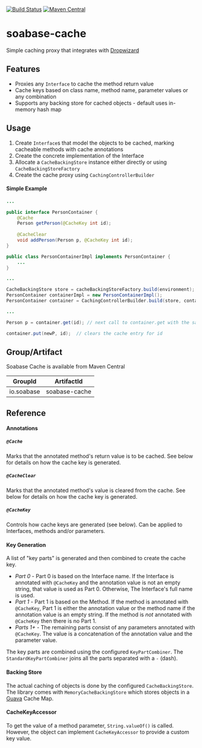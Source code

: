 [![Build Status](https://travis-ci.org/soabase/soabase-cache.svg?branch=master)](https://travis-ci.org/soabase/soabase-cache)
[![Maven Central](https://img.shields.io/maven-central/v/io.soabase/soabase-cache.svg)](http://search.maven.org/#search%7Cga%7C1%7Cg%3A%22io.soabase%22%20AND%20a%3A%22soabase-cache%22)

# soabase-cache
Simple caching proxy that integrates with [Dropwizard](http://www.dropwizard.io/1.0.0/docs/)

## Features

* Proxies any `Interface` to cache the method return value
* Cache keys based on class name, method name, parameter values or any combination
* Supports any backing store for cached objects - default uses in-memory hash map

## Usage

1. Create `Interface`s that model the objects to be cached, marking cacheable methods with cache annotations
2. Create the concrete implementation of the Interface
3. Allocate a `CacheBackingStore` instance either directly or using `CacheBackingStoreFactory`
4. Create the cache proxy using `CachingControllerBuilder`

#### Simple Example

```java
...

public interface PersonContainer {
    @Cache
    Person getPerson(@CacheKey int id);
    
    @CacheClear
    void addPerson(Person p, @CacheKey int id);
}

public class PersonContainerImpl implements PersonContainer {
    ...
}

...

CacheBackingStore store = cacheBackingStoreFactory.build(environment);
PersonContainer containerImpl = new PersonContainerImpl();
PersonContainer container = CachingControllerBuilder.build(store, containerImpl, PersonContainer.class);

...

Person p = container.get(id); // next call to container.get with the same ID will be cached

container.put(newP, id);  // clears the cache entry for id
```

## Group/Artifact

Soabase Cache is available from Maven Central

| GroupId | ArtifactId |
| ------- | ---------- |
| io.soabase | soabase-cache |

## Reference

#### Annotations

##### `@Cache`
Marks that the annotated method's return value is to be cached. See below for details on how the cache key is generated.

##### `@CacheClear`
Marks that the annotated method's value is cleared from the cache. See below for details on how the cache key is generated.

##### `@CacheKey`
Controls how cache keys are generated (see below). Can be applied to Interfaces, methods and/or parameters.

#### Key Generation

A list of "key parts" is generated and then combined to create the cache key.

* *Part 0* - Part 0 is based on the Interface name. If the Interface is annotated with `@CacheKey` and the annotation value is not an empty string, that value is used as Part 0. Otherwise, The Interface's full name is used.
* *Part 1* - Part 1 is based on the Method. If the method is annotated with `@CacheKey`, Part 1 is either the annotation value or the method name if the annotation value is an empty string. If the method is _not_ annotated with `@CacheKey` then there is no Part 1.
* *Parts 1+* - The remaining parts consist of any parameters annotated with `@CacheKey`. The value is a concatenation of the annotation value and the parameter value.

The key parts are combined using the configured `KeyPartCombiner`. The `StandardKeyPartCombiner` joins all the parts separated with a `-` (dash).

#### Backing Store

The actual caching of objects is done by the configured `CacheBackingStore`. The library comes with `MemoryCacheBackingStore` which stores objects in a [Guava](https://github.com/google/guava) Cache Map. 

#### CacheKeyAccessor

To get the value of a method parameter, `String.valueOf()` is called. However, the object can implement `CacheKeyAccessor` to provide a custom key value.
